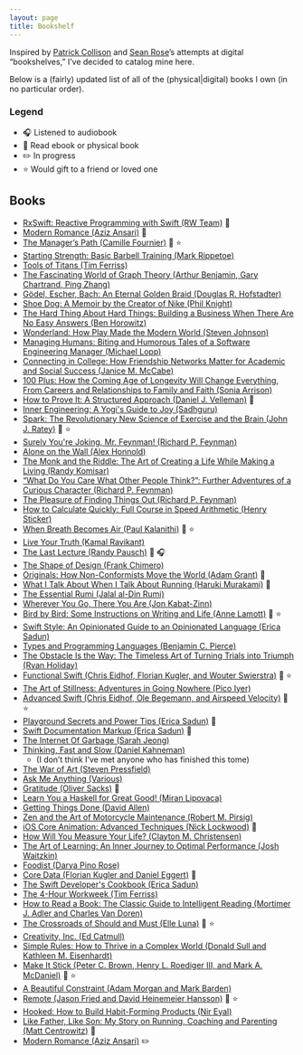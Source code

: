 ```yaml
---
layout: page
title: Bookshelf
---
```


Inspired by [Patrick Collison](https://patrickcollison.com/bookshelf) and [Sean Rose](https://medium.com/@sean_a_rose/2017-books-6a081de313da#.p68gx5cz5)’s attempts at digital “bookshelves,” I’ve decided to catalog mine here.

Below is a (fairly) updated list of all of the (physical&#124;digital) books I own (in no particular order).

### Legend
- 🎧 Listened to audiobook
- 📖 Read ebook or physical book
- ✏️ In progress
- ⭐️ Would gift to a friend or loved one

## Books
- [RxSwift: Reactive Programming with Swift (RW Team)](https://www.amazon.com/RxSwift-Reactive-Programming-raywenderlich-com-Team/dp/1942878346) 📖
- [Modern Romance (Aziz Ansari)](https://www.amazon.com/Modern-Romance-Aziz-Ansari/dp/0143109251) 📖
- [The Manager’s Path (Camille Fournier)](https://www.amazon.com/Managers-Path-Leaders-Navigating-Growth/dp/1491973897) 📖 ⭐️
- [Starting Strength: Basic Barbell Training (Mark Rippetoe)](https://www.amazon.com/Starting-Strength-Basic-Barbell-Training/dp/0982522738)
- [Tools of Titans (Tim Ferriss)](https://www.amazon.com/Tools-Titans-Billionaires-World-Class-Performers/dp/1328683788)
- [The Fascinating World of Graph Theory (Arthur Benjamin, Gary Chartrand, Ping Zhang)](https://www.amazon.com/Fascinating-World-Graph-Theory/dp/0691163812)
- [Gödel, Escher, Bach: An Eternal Golden Braid (Douglas R. Hofstadter)](https://www.amazon.com/Gödel-Escher-Bach-Eternal-Golden/dp/0465026567)
- [Shoe Dog: A Memoir by the Creator of Nike (Phil Knight)](https://www.amazon.com/Shoe-Dog-Memoir-Creator-Nike/dp/1501135910)
- [The Hard Thing About Hard Things: Building a Business When There Are No Easy Answers (Ben Horowitz)](https://www.amazon.com/Hard-Thing-About-Things-Building/dp/0062273205)
- [Wonderland: How Play Made the Modern World (Steven Johnson)](https://www.amazon.com/Wonderland-Play-Made-Modern-World/dp/0399184481)
- [Managing Humans: Biting and Humorous Tales of a Software Engineering Manager (Michael Lopp)](https://www.amazon.com/Managing-Humans-Humorous-Software-Engineering/dp/1484221575)
- [Connecting in College: How Friendship Networks Matter for Academic and Social Success (Janice M. McCabe)](https://www.amazon.com/Connecting-College-Friendship-Networks-Academic/dp/022640952X)
- [100 Plus: How the Coming Age of Longevity Will Change Everything, From Careers and Relationships to Family and Faith (Sonia Arrison)](https://www.amazon.com/100-Plus-Longevity-Everything-Relationships/dp/0465063764)
- [How to Prove It: A Structured Approach (Daniel J. Velleman)](https://www.amazon.com/How-Prove-Structured-Approach-2nd/dp/0521675995) 📖
- [Inner Engineering: A Yogi's Guide to Joy (Sadhguru)](https://www.amazon.com/Inner-Engineering-Yogis-Guide-Joy/dp/0812997794)
- [Spark: The Revolutionary New Science of Exercise and the Brain (John J. Ratey)](https://www.amazon.com/Spark-Revolutionary-Science-Exercise-Brain/dp/0316113514) 📖 ⭐️
- [Surely You're Joking, Mr. Feynman! (Richard P. Feynman)](https://www.amazon.com/Surely-Feynman-Adventures-Curious-Character/dp/0393316041)
- [Alone on the Wall (Alex Honnold)](https://www.amazon.com/Alone-Wall-Alex-Honnold/dp/0393353176)
- [The Monk and the Riddle: The Art of Creating a Life While Making a Living (Randy Komisar)](https://www.amazon.com/Monk-Riddle-Creating-Making-Living/dp/1578516447)
- [“What Do You Care What Other People Think?”: Further Adventures of a Curious Character (Richard P. Feynman)](https://www.amazon.com/What-Care-Other-People-Think/dp/0393320928)
- [The Pleasure of Finding Things Out (Richard P. Feynman)](https://www.amazon.com/Pleasure-Finding-Things-Out-Richard/dp/0465023959)
- [How to Calculate Quickly: Full Course in Speed Arithmetic (Henry Sticker)](https://www.amazon.com/How-Calculate-Quickly-Arithmetic-Mathematics/dp/048620295X)
- [When Breath Becomes Air (Paul Kalanithi)](https://www.amazon.com/When-Breath-Becomes-Paul-Kalanithi/dp/081298840X) 📖 ⭐️
- [Live Your Truth (Kamal Ravikant)](https://www.amazon.com/Live-Your-Truth-Kamal-Ravikant/dp/0989584992)
- [The Last Lecture (Randy Pausch)](https://www.amazon.com/Last-Lecture-Randy-Pausch/dp/1401323251) 📖 🎧
- [The Shape of Design (Frank Chimero)](https://www.amazon.com/Shape-Design-Frank-Chimero/dp/0985472200)
- [Originals: How Non-Conformists Move the World (Adam Grant)](https://www.amazon.com/Originals-How-Non-Conformists-Move-World/dp/014312885X) 📖
- [What I Talk About When I Talk About Running (Haruki Murakami)](https://www.amazon.com/What-Talk-About-When-Running/dp/0307389839) 📖
- [The Essential Rumi (Jalal al-Din Rumi)](https://www.amazon.com/Essential-Rumi-New-Expanded/dp/0062509594)
- [Wherever You Go, There You Are (Jon Kabat-Zinn)](https://www.amazon.com/Wherever-You-Go-There-Are/dp/1401307787)
- [Bird by Bird: Some Instructions on Writing and Life (Anne Lamott)](https://www.amazon.com/Bird-Some-Instructions-Writing-Life/dp/0385480016) 📖 ⭐️
- [Swift Style: An Opinionated Guide to an Opinionated Language (Erica Sadun)](https://pragprog.com/book/esswift/swift-style)
- [Types and Programming Languages (Benjamin C. Pierce)](https://www.amazon.com/Types-Programming-Languages-MIT-Press/dp/0262162091)
- [The Obstacle Is the Way: The Timeless Art of Turning Trials into Triumph (Ryan Holiday)](https://www.amazon.com/Obstacle-Way-Timeless-Turning-Triumph/dp/1591846358)
- [Functional Swift (Chris Eidhof, Florian Kugler, and Wouter Swierstra)](https://www.objc.io/books/functional-swift/) 📖 ⭐️
- [The Art of Stillness: Adventures in Going Nowhere (Pico Iyer)](https://www.amazon.com/Art-Stillness-Adventures-Going-Nowhere/dp/1476784728)
- [Advanced Swift (Chris Eidhof, Ole Begemann, and Airspeed Velocity)](https://www.objc.io/books/advanced-swift/) 📖 ⭐️
- [Playground Secrets and Power Tips (Erica Sadun)](https://leanpub.com/playgroundsecretsandpowertips) 📖
- [Swift Documentation Markup (Erica Sadun)](https://leanpub.com/swiftdocumentationmarkup) 📖
- [The Internet Of Garbage (Sarah Jeong)](https://www.amazon.com/Internet-Garbage-Sarah-Jeong-ebook/dp/B011JAV030)
- [Thinking, Fast and Slow (Daniel Kahneman)](https://www.amazon.com/Thinking-Fast-Slow-Daniel-Kahneman-ebook/dp/B00555X8OA)
	- (I don’t think I’ve met anyone who has finished this tome)
- [The War of Art (Steven Pressfield)](https://www.amazon.com/War-Art-Steven-Pressfield-ebook/dp/B007A4SDCG)
- [Ask Me Anything (Various)](https://www.amazon.com/Anything-collection-Reddits-best-IAmA/dp/0692582266)
- [Gratitude (Oliver Sacks)](https://www.amazon.com/Gratitude-Oliver-Sacks/dp/0451492935) 📖
- [Learn You a Haskell for Great Good! (Miran Lipovaca)](https://www.amazon.com/Learn-You-Haskell-Great-Good/dp/1593272839)
- [Getting Things Done (David Allen)](https://www.amazon.com/Getting-Things-Done-Stress-Free-Productivity/dp/0143126563)
- [Zen and the Art of Motorcycle Maintenance (Robert M. Pirsig)](https://www.amazon.com/Zen-Art-Motorcycle-Maintenance-Inquiry/dp/0060589469)
- [iOS Core Animation: Advanced Techniques (Nick Lockwood)](https://www.amazon.com/iOS-Core-Animation-Advanced-Techniques-ebook/dp/B00EHJCORC) 📖
- [How Will You Measure Your Life? (Clayton M. Christensen)](https://www.amazon.com/How-Will-Measure-Your-Life/dp/0062102419)
- [The Art of Learning: An Inner Journey to Optimal Performance (Josh Waitzkin)](https://www.amazon.com/Art-Learning-Journey-Optimal-Performance/dp/0743277465)
- [Foodist (Darya Pino Rose)](https://www.amazon.com/Foodist-Science-Weight-Without-Dieting/dp/0062201263)
- [Core Data (Florian Kugler and Daniel Eggert)](https://www.objc.io/books/core-data/) 📖
- [The Swift Developer's Cookbook (Erica Sadun)](https://www.amazon.com/Developers-Cookbook-Content-Program-Library/dp/0134395263)
- [The 4-Hour Workweek (Tim Ferriss)](https://www.amazon.com/4-Hour-Workweek-Escape-Live-Anywhere/dp/0307465357)
- [How to Read a Book: The Classic Guide to Intelligent Reading (Mortimer J. Adler and Charles Van Doren)](https://www.amazon.com/How-Read-Book-Intelligent-Touchstone/dp/0671212095)
- [The Crossroads of Should and Must (Elle Luna)](https://www.amazon.com/Crossroads-Should-Must-Follow-Passion/dp/0761184880) 📖 ⭐️
- [Creativity, Inc. (Ed Catmull)](https://www.amazon.com/Creativity-Inc-Overcoming-Unseen-Inspiration/dp/0812993012)
- [Simple Rules: How to Thrive in a Complex World (Donald Sull and Kathleen M. Eisenhardt)](https://www.amazon.com/Simple-Rules-Thrive-Complex-World/dp/0544705203)
- [Make It Stick (Peter C. Brown, Henry L. Roediger III, and Mark A. McDaniel)](https://www.amazon.com/Make-Stick-Science-Successful-Learning/dp/0674729013) 📖 ⭐️
- [A Beautiful Constraint (Adam Morgan and Mark Barden)](https://www.amazon.com/Beautiful-Constraint-Transform-Limitations-Advantages/dp/1118899016)
- [Remote (Jason Fried and David Heinemeier Hansson)](https://www.amazon.com/Remote-Office-Required-Jason-Fried/dp/0804137501) 📖 ⭐️
- [Hooked: How to Build Habit-Forming Products (Nir Eyal)](https://www.amazon.com/Hooked-How-Build-Habit-Forming-Products/dp/1591847788)
- [Like Father, Like Son: My Story on Running, Coaching and Parenting (Matt Centrowitz)](https://www.amazon.com/Like-Father-Son-Coaching-Parenting/dp/1542655048) 📖
- [Modern Romance (Aziz Ansari)](https://www.amazon.com/Modern-Romance-Aziz-Ansari/dp/0143109251) ✏️
